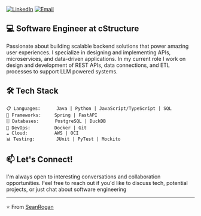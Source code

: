 [![LinkedIn](https://img.shields.io/badge/LinkedIn-0077B5?style=for-the-badge&logo=linkedin&logoColor=white)](https://linkedin.com/in/seanrogandev) 
[![Email](https://img.shields.io/badge/Email-D14836?style=for-the-badge&logo=gmail&logoColor=white)](mailto:srogan88@gmail.com)

## 💻 Software Engineer at cStructure

Passionate about building scalable backend solutions that power amazing user experiences. I specialize in designing and implementing APIs, microservices, and data-driven applications. In my current role I work on design and development of REST APIs, data connections, and ETL processes to support LLM powered systems. 

## 🛠️ Tech Stack

```
📋 Languages:      Java | Python | JavaScript/TypeScript | SQL
🔧 Frameworks:     Spring | FastAPI 
🗄️ Databases:      PostgreSQL | DuckDB
🚀 DevOps:         Docker | Git
☁️ Cloud:          AWS | OCI
📊 Testing:        JUnit | PyTest | Mockito
```

## 📫 Let's Connect!

I'm always open to interesting conversations and collaboration opportunities. Feel free to reach out if you'd like to discuss tech, potential projects, or just chat about software engineering

---

⭐️ From [SeanRogan](https://github.com/SeanRogan)
